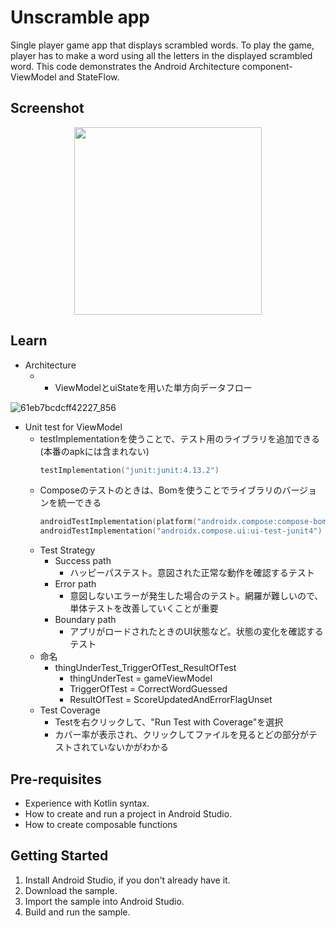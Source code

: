 Unscramble app
=================================

Single player game app that displays scrambled words. To play the game, player has to make a
word using all the letters in the displayed scrambled word.
This code demonstrates the Android Architecture component- ViewModel and StateFlow.

Screenshot
----------

<p align="center">
  <img src="https://github.com/user-attachments/assets/9468eaa4-de98-4f68-a044-1152fda92256" width="300">
</p>

Learn
-----
- Architecture
  - - ViewModelとuiStateを用いた単方向データフロー
  
![61eb7bcdcff42227_856](https://github.com/user-attachments/assets/ca31fedb-3736-41f1-adc3-b8f065ec94bb)

- Unit test for ViewModel
  - testImplementationを使うことで、テスト用のライブラリを追加できる(本番のapkには含まれない)
    ```kotlin
    testImplementation("junit:junit:4.13.2")
  - Composeのテストのときは、Bomを使うことでライブラリのバージョンを統一できる
    ```kotlin
    androidTestImplementation(platform("androidx.compose:compose-bom:2023.06.01"))
    androidTestImplementation("androidx.compose.ui:ui-test-junit4")
  - Test Strategy
    - Success path
      - ハッピーパステスト。意図された正常な動作を確認するテスト
    - Error path
      - 意図しないエラーが発生した場合のテスト。網羅が難しいので、単体テストを改善していくことが重要
    - Boundary path
      - アプリがロードされたときのUI状態など。状態の変化を確認するテスト
  - 命名
    - thingUnderTest_TriggerOfTest_ResultOfTest
      - thingUnderTest = gameViewModel
      - TriggerOfTest = CorrectWordGuessed
      - ResultOfTest = ScoreUpdatedAndErrorFlagUnset
  - Test Coverage
    - Testを右クリックして、"Run Test with Coverage"を選択
    - カバー率が表示され、クリックしてファイルを見るとどの部分がテストされていないかがわかる



Pre-requisites
--------------
* Experience with Kotlin syntax.
* How to create and run a project in Android Studio.
* How to create composable functions 


Getting Started
---------------
1. Install Android Studio, if you don't already have it.
2. Download the sample.
3. Import the sample into Android Studio.
4. Build and run the sample.
